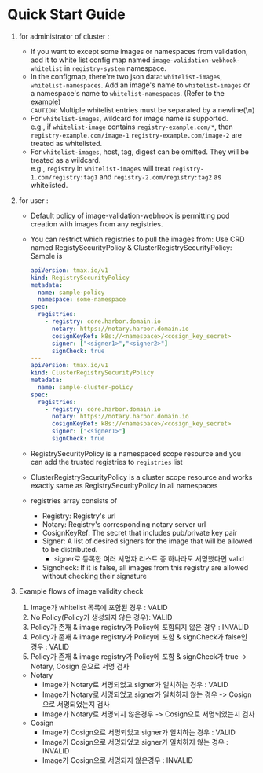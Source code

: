 # Quick Start Guide

1. for administrator of cluster :
    - If you want to except some images or namespaces from validation, add it to white list config map named `image-validation-webhook-whitelist` in `registry-system` namespace.
    - In the configmap, there're two json data: `whitelist-images`, `whitelist-namespaces`. Add an image's name to `whitelist-images` or a namespace's name to `whitelist-namespaces`. (Refer to the [example](./deploy/whitelist-configmap.yaml))  
      `CAUTION`: Multiple whitelist entries must be separated by a newline(\n)
    - For `whitelist-images`, wildcard for image name is supported.  
      e.g., if `whitelist-image` contains `registry-example.com/*`, then `registry-example.com/image-1` `registry-example.com/image-2` are treated as whitelisted.
    - For `whitelist-images`, host, tag, digest can be omitted. They will be treated as a wildcard.  
      e.g., `registry` in `whitelist-images` will treat `registry-1.com/registry:tag1` and `registry-2.com/registry:tag2` as whitelisted.

2. for user :

    - Default policy of image-validation-webhook is permitting pod creation with images from any registries.
    - You can restrict which registries to pull the images from: Use CRD named RegistySecurityPolicy & ClusterRegistrySecurityPolicy: Sample is
      ```yaml
      apiVersion: tmax.io/v1
      kind: RegistrySecurityPolicy
      metadata:
        name: sample-policy
        namespace: some-namespace
      spec:
        registries:
          - registry: core.harbor.domain.io
            notary: https://notary.harbor.domain.io
            cosignKeyRef: k8s://<namespace>/<cosign_key_secret>
            signer: ["<signer1>","<signer2>"]
            signCheck: true
      ---
      apiVersion: tmax.io/v1
      kind: ClusterRegistrySecurityPolicy
      metadata:
        name: sample-cluster-policy
      spec:
        registries:
          - registry: core.harbor.domain.io
            notary: https://notary.harbor.domain.io
            cosignKeyRef: k8s://<namespace>/<cosign_key_secret>
            signer: ["<signer1>"]
            signCheck: true
      ```
    - RegistrySecurityPolicy is a namespaced scope resource and you can add the trusted registries to `registries` list
    - ClusterRegistrySecurityPolicy is a cluster scope resource and works exactly same as RegistrySecurityPolicy in all namespaces
    - registries array consists of

        - Registry: Registry's url
        - Notary: Registry's corresponding notary server url
        - CosignKeyRef: The secret that includes pub/private key pair
        - Signer: A list of desired signers for the image that will be allowed to be distributed.
            - signer로 등록한 여러 서명자 리스트 중 하나라도 서명했다면 valid
        - Signcheck: If it is false, all images from this registry are allowed without checking their signature

3. Example flows of image validity check
    1. Image가 whitelist 목록에 포함된 경우 : VALID
    2. No Policy(Policy가 생성되지 않은 경우): VALID
    3. Policy가 존재 & image registry가 Policy에 포함되지 않은 경우 : INVALID
    4. Policy가 존재 & image registry가 Policy에 포함 & signCheck가 false인 경우 : VALID
    5. Policy가 존재 & image registry가 Policy에 포함 & signCheck가 true -> Notary, Cosign 순으로 서명 검사
      - Notary
        - Image가 Notary로 서명되었고 signer가 일치하는 경우 : VALID
        - Image가 Notary로 서명되었고 signer가 일치하지 않는 경우 -> Cosign으로 서명되었는지 검사
        - Image가 Notary로 서명되지 않은경우 -> Cosign으로 서명되었는지 검사
      - Cosign
        - Image가 Cosign으로 서명되었고 signer가 일치하는 경우 : VALID
        - Image가 Cosign으로 서명되었고 signer가 일치하지 않는 경우 : INVALID
        - Image가 Cosign으로 서명되지 않은경우 : INVALID
